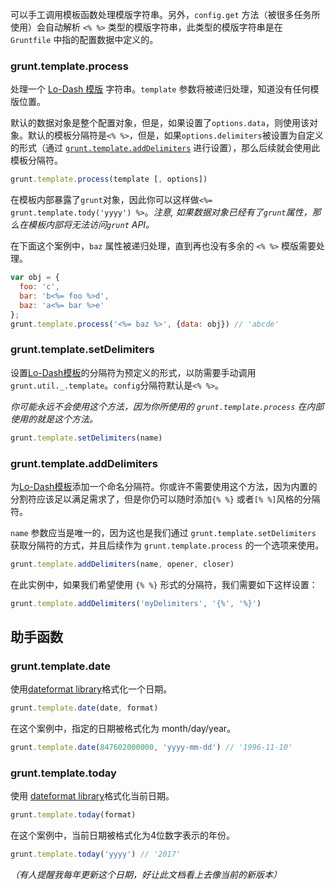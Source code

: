 
可以手工调用模板函数处理模版字符串。另外，`config.get` 方法（被很多任务所使用）会自动解析 `<% %>` 类型的模版字符串，此类型的模版字符串是在 `Gruntfile` 中指的配置数据中定义的。

### grunt.template.process
处理一个 [Lo-Dash 模版](http://lodash.com/docs/#template) 字符串。`template` 参数将被递归处理，知道没有任何模版位置。

默认的数据对象是整个配置对象，但是，如果设置了`options.data`，则使用该对象。默认的模板分隔符是`<% %>`，但是，如果`options.delimiters`被设置为自定义的形式（通过 [`grunt.template.addDelimiters`](/api/grunt.template#grunt.template.adddelimiters) 进行设置），那么后续就会使用此模板分隔符。

```js
grunt.template.process(template [, options])
```

在模板内部暴露了`grunt`对象，因此你可以这样做`<%= grunt.template.tody('yyyy') %>`。_注意, 如果数据对象已经有了`grunt`属性，那么在模板内部将无法访问`grunt` API。_

在下面这个案例中，`baz` 属性被递归处理，直到再也没有多余的 `<% %>` 模版需要处理。

```js
var obj = {
  foo: 'c',
  bar: 'b<%= foo %>d',
  baz: 'a<%= bar %>e'
};
grunt.template.process('<%= baz %>', {data: obj}) // 'abcde'
```

### grunt.template.setDelimiters
设置[Lo-Dash模板](http://lodash.com/docs/#template)的分隔符为预定义的形式，以防需要手动调用`grunt.util._.template`。`config`分隔符默认是`<% %>`。

_你可能永远不会使用这个方法，因为你所使用的 `grunt.template.process` 在内部使用的就是这个方法。_

```js
grunt.template.setDelimiters(name)
```

### grunt.template.addDelimiters
为[Lo-Dash模板](http://lodash.com/docs/#template)添加一个命名分隔符。你或许不需要使用这个方法，因为内置的分割符应该足以满足需求了，但是你仍可以随时添加`{% %}` 或者`[% %]`风格的分隔符。

`name` 参数应当是唯一的，因为这也是我们通过 `grunt.template.setDelimiters` 获取分隔符的方式，并且后续作为 `grunt.template.process` 的一个选项来使用。

```js
grunt.template.addDelimiters(name, opener, closer)
```

在此实例中，如果我们希望使用 `{% %}` 形式的分隔符，我们需要如下这样设置：

```js
grunt.template.addDelimiters('myDelimiters', '{%', '%}')
```

## 助手函数

### grunt.template.date
使用[dateformat library](https://github.com/felixge/node-dateformat)格式化一个日期。

```js
grunt.template.date(date, format)
```

在这个案例中，指定的日期被格式化为 month/day/year。

```js
grunt.template.date(847602000000, 'yyyy-mm-dd') // '1996-11-10'
```

### grunt.template.today
使用 [dateformat library](https://github.com/felixge/node-dateformat)格式化当前日期。

```js
grunt.template.today(format)
```

在这个案例中，当前日期被格式化为4位数字表示的年份。

```js
grunt.template.today('yyyy') // '2017'
```

_（有人提醒我每年更新这个日期，好让此文档看上去像当前的新版本）_

